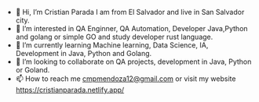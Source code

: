 - 👋 Hi, I’m Cristian Parada I am from El Salvador and live in San Salvador city.
- 👀 I’m interested in QA Enginner, QA Automation, Developer Java,Python and golang or simple GO and study developer rust language.
- 🌱 I’m currently learning Machine learning, Data Science, IA, Development in Java, Python and Golang.
- 💞️ I’m looking to collaborate on QA projects, development in Java, Python or Goland.
- 📫 How to reach me cmpmendoza12@gmail.com or visit my website https://cristianparada.netlify.app/

<!---
w2k31984/w2k31984 is a ✨ special ✨ repository because its `README.md` (this file) appears on your GitHub profile.
You can click the Preview link to take a look at your changes.
--->
